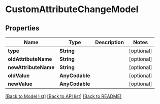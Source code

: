 # CustomAttributeChangeModel

## Properties
Name | Type | Description | Notes
------------ | ------------- | ------------- | -------------
**type** | **String** |  | [optional] 
**oldAttributeName** | **String** |  | [optional] 
**newAttributeName** | **String** |  | [optional] 
**oldValue** | **AnyCodable** |  | [optional] 
**newValue** | **AnyCodable** |  | [optional] 

[[Back to Model list]](../README.md#documentation-for-models) [[Back to API list]](../README.md#documentation-for-api-endpoints) [[Back to README]](../README.md)


